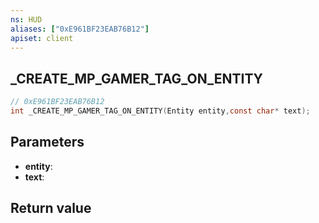 ```yaml
---
ns: HUD
aliases: ["0xE961BF23EAB76B12"]
apiset: client
---
```

## _CREATE_MP_GAMER_TAG_ON_ENTITY

```c
// 0xE961BF23EAB76B12
int _CREATE_MP_GAMER_TAG_ON_ENTITY(Entity entity,const char* text);
```


## Parameters
* **entity**:
* **text**:

## Return value

